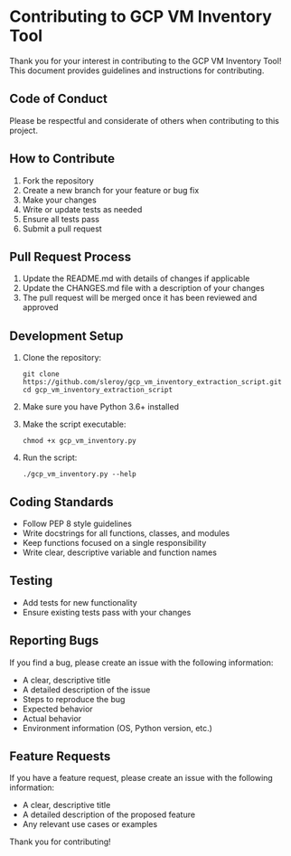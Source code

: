 # Contributing to GCP VM Inventory Tool

Thank you for your interest in contributing to the GCP VM Inventory Tool! This document provides guidelines and instructions for contributing.

## Code of Conduct

Please be respectful and considerate of others when contributing to this project.

## How to Contribute

1. Fork the repository
2. Create a new branch for your feature or bug fix
3. Make your changes
4. Write or update tests as needed
5. Ensure all tests pass
6. Submit a pull request

## Pull Request Process

1. Update the README.md with details of changes if applicable
2. Update the CHANGES.md file with a description of your changes
3. The pull request will be merged once it has been reviewed and approved

## Development Setup

1. Clone the repository:
   ```
   git clone https://github.com/sleroy/gcp_vm_inventory_extraction_script.git
   cd gcp_vm_inventory_extraction_script
   ```

2. Make sure you have Python 3.6+ installed

3. Make the script executable:
   ```
   chmod +x gcp_vm_inventory.py
   ```

4. Run the script:
   ```
   ./gcp_vm_inventory.py --help
   ```

## Coding Standards

- Follow PEP 8 style guidelines
- Write docstrings for all functions, classes, and modules
- Keep functions focused on a single responsibility
- Write clear, descriptive variable and function names

## Testing

- Add tests for new functionality
- Ensure existing tests pass with your changes

## Reporting Bugs

If you find a bug, please create an issue with the following information:
- A clear, descriptive title
- A detailed description of the issue
- Steps to reproduce the bug
- Expected behavior
- Actual behavior
- Environment information (OS, Python version, etc.)

## Feature Requests

If you have a feature request, please create an issue with the following information:
- A clear, descriptive title
- A detailed description of the proposed feature
- Any relevant use cases or examples

Thank you for contributing!
